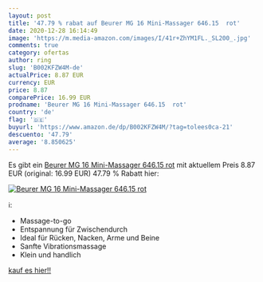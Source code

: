 ```yaml
---
layout: post
title: '47.79 % rabat auf Beurer MG 16 Mini-Massager 646.15  rot'
date: 2020-12-28 16:14:49
image: 'https://m.media-amazon.com/images/I/41r+ZhYM1FL._SL200_.jpg'
comments: true
category: ofertas
author: ring
slug: 'B002KFZW4M-de'
actualPrice: 8.87 EUR
currency: EUR
price: 8.87
comparePrice: 16.99 EUR
prodname: 'Beurer MG 16 Mini-Massager 646.15  rot'
country: 'de'
flag: '🇩🇪'
buyurl: 'https://www.amazon.de/dp/B002KFZW4M/?tag=tolees0ca-21'
descuento: '47.79'
average: '8.850625'
---
```


Es gibt ein [Beurer MG 16 Mini-Massager 646.15  rot](https://www.amazon.de/dp/B002KFZW4M/?tag=tolees0ca-21) mit aktuellem Preis 8.87 EUR (original: 16.99 EUR) 47.79 % Rabatt hier:

[![Beurer MG 16 Mini-Massager 646.15  rot](https://m.media-amazon.com/images/I/41r+ZhYM1FL._SL200_.jpg)](https://www.amazon.de/dp/B002KFZW4M/?tag=tolees0ca-21)

ℹ️:

- Massage-to-go
- Entspannung für Zwischendurch
- Ideal für Rücken, Nacken, Arme und Beine
- Sanfte Vibrationsmassage
- Klein und handlich

[kauf es hier!!](https://www.amazon.de/dp/B002KFZW4M/?tag=tolees0ca-21)
